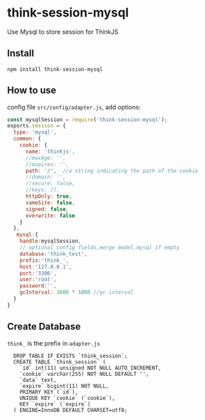 # think-session-mysql
Use Mysql to store session for ThinkJS


## Install

```
npm install think-session-mysql
```

## How to use

config file `src/config/adapter.js`, add options:

```js
const mysqlSession = require('think-session-mysql');
exports.session = {
  type: 'mysql',
  common: {
    cookie: {
      name: 'thinkjs',
      //maxAge: '',
      //expires: '',
      path: '/',  //a string indicating the path of the cookie
      //domain: '',
      //secure: false,
      //keys: [],
      httpOnly: true,
      sameSite: false,
      signed: false,
      overwrite: false
    }
  },
   mysql:{
    handle:mysqlSession,
    // optional config fields,merge model.mysql if empty
    database:'think_test',
    prefix:'think_',
    host:'127.0.0.1',
    port:'3306',
    user:'root',
    password:'',
    gcInterval: 3600 * 1000 //gc interval
  }
}
```

## Create Database
`think_` is the prefix in `adapter.js`
```
  DROP TABLE IF EXISTS `think_session`;
  CREATE TABLE `think_session` (
    `id` int(11) unsigned NOT NULL AUTO_INCREMENT,
    `cookie` varchar(255) NOT NULL DEFAULT '',
    `data` text,
    `expire` bigint(11) NOT NULL,
    PRIMARY KEY (`id`),
    UNIQUE KEY `cookie` (`cookie`),
    KEY `expire` (`expire`)
  ) ENGINE=InnoDB DEFAULT CHARSET=utf8;
```
